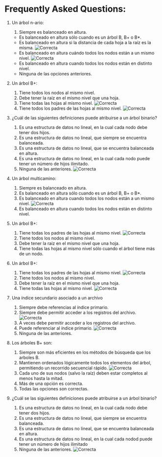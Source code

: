 Frequently Asked Questions:
========================

1.	Un árbol n-ario:
	1. Siempre es balanceado en altura.
	* Es balanceado en altura sólo cuando es un árbol B, B+ o B*.
	* Es balanceado en altura si la distancia de cada hoja a la raíz es la misma. ![Correcta](http://www.webassign.net/manual/instructor_guide/images/correct_icon.png)
	* Es balanceado en altura cuándo todos los nodos están a un mismo nivel. ![Correcta](http://www.webassign.net/manual/instructor_guide/images/correct_icon.png)
	* Es balanceado en altura cuando todos los nodos están en distinto nivel. 
	* Ninguna de las opciones anteriores.

2.	Un árbol B+:
	1. Tiene todos los nodos al mismo nivel.
	2. Debe tener la raíz en el mismo nivel que una hoja.
	3. Tiene todas las hojas al mismo nivel. ![Correcta](http://www.webassign.net/manual/instructor_guide/images/correct_icon.png)
	4. Tiene todos los padres de las hojas al mismo nivel. ![Correcta](http://www.webassign.net/manual/instructor_guide/images/correct_icon.png)

3. 	¿Cuál de las siguientes definiciones puede atribuirse a un árbol binario?
	1. Es una estructura de datos no lineal, en la cual cada nodo debe tener dos hijos.
	2. Es una estructura de datos no lineal, que siempre se encuentra balanceada.
	3. Es una estructura de datos no lineal, que se encuentra balanceada en altura.
	4. Es una estructura de datos no lineal, en la cual cada nodo puede tener un número de hijos ilimitado.
	5. Ninguna de las anteriores. ![Correcta](http://www.webassign.net/manual/instructor_guide/images/correct_icon.png)

4. 	Un árbol multicamino:
	1. Siempre es balanceado en altura.
	2. Es balanceado en altura sólo cuando es un árbol B, B+ o B*.
	3. Es balanceado en altura cuando todos los nodos están a un mismo nivel. ![Correcta](http://www.webassign.net/manual/instructor_guide/images/correct_icon.png)
	4. Es balanceado en altura cuando todos los nodos están en distinto nivel.

5.	Un árbol B+:
	1. Tiene todas los padres de las hojas al mismo nivel. ![Correcta](http://www.webassign.net/manual/instructor_guide/images/correct_icon.png)
	2. Tiene todos los nodos al mismo nivel.
	3. Debe tener la raíz en el mismo nivel que una hoja.
	4. Tiene todas las hojas al mismo nivel sólo cuando el árbol tiene más de un nodo.

5.	Un árbol B+:
	1. Tiene todas los padres de las hojas al mismo nivel. ![Correcta](http://www.webassign.net/manual/instructor_guide/images/correct_icon.png)
	2. Tiene todos los nodos al mismo nivel.
	3. Debe tener la raíz en el mismo nivel que una hoja.
	4. Tiene todas las hojas al mismo nivel. ![Correcta](http://www.webassign.net/manual/instructor_guide/images/correct_icon.png)

6.	Una índice secundario asociado a un archivo
	1.	Siempre debe referencias al índice primario.
	2.	Siempre debe permitir acceder a los registros del archivo. ![Correcta](http://www.webassign.net/manual/instructor_guide/images/correct_icon.png)
	3.	A veces debe permitir acceder a los registros del archivo.
	4.	Puede referenciar al índice primario. ![Correcta](http://www.webassign.net/manual/instructor_guide/images/correct_icon.png)
	5.	Ninguna de las anteriores.

7.	Los árboles B+ son:
	1.	Siempre son más eficientes en los métodos de búsqueda que los arboles B.
	2.	Mantienen ordenados lógicamente todos los elementos del árbol, permitiendo un recorrido secuencial rápido. ![Correcta](http://www.webassign.net/manual/instructor_guide/images/correct_icon.png)
	3.	Cada uno de sus nodos (salvo la raíz) deben estar completos al menos hasta la mitad.
	4.	Más de una opción es correcta.
	5.	Todas las opciones son correctas.

8.	¿Cuál se las siguientes definiciones puede atribuirse a un árbol binario?
	1.	Es una estructura de datos no lineal, en la cual cada nodo debe tener dos hijos.
	2.	Es una estructura de datos no lineal, que siempre se encuentra balanceada.
	3.	Es una estructura de datos no lineal, que se encuentra balanceada en altura.
	4.	Es una estructura de datos no lineal, en la cual cada nodod puede tener un número de hijos ilimitado
	5.	Ninguna de las anteriores. ![Correcta](http://www.webassign.net/manual/instructor_guide/images/correct_icon.png)